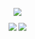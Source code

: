 <p align="center">
  <img src="https://capsule-render.vercel.app/api?type=blur&color=0:9FBAFF,100:5C85FF&height=200&section=header&text=Yumin&fontSize=40&fontColor=111111" />
</p>

<p align="center">
  <img src="https://github-readme-stats.vercel.app/api?username=waldls&show_icons=true&title_color=5C85FF&text_color=333&bg_color=ffffff&icon_color=5C85FF" />
  <img src="https://github-readme-stats.vercel.app/api/top-langs/?username=waldls&layout=compact&title_color=5C85FF&text_color=333&bg_color=ffffff&card_width=445" />
</p>
